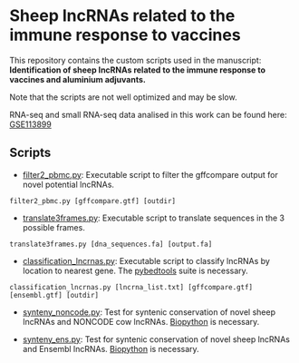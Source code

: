 # Sheep lncRNAs related to the immune response to vaccines
This repository contains the custom scripts used in the manuscript: **Identification of sheep lncRNAs related to the immune response to vaccines and aluminium adjuvants.**

Note that the scripts are not well optimized and may be slow.

RNA-seq and small RNA-seq data analised in this work can be found here: [GSE113899](https://www.ncbi.nlm.nih.gov/geo/query/acc.cgi?acc=GSE113899)

## Scripts
* [filter2_pbmc.py](/filter2_pbmc.py): Executable script to filter the gffcompare output for novel potential lncRNAs.

`filter2_pbmc.py [gffcompare.gtf] [outdir]`

* [translate3frames.py](/translate3frames.py): Executable script to translate sequences in the 3 possible frames.

`translate3frames.py [dna_sequences.fa] [output.fa]`

* [classification_lncrnas.py](/classification_lncrnas.py): Executable script to classify lncRNAs by location to nearest gene. The [pybedtools](https://github.com/daler/pybedtools) suite is necessary.

`classification_lncrnas.py [lncrna_list.txt] [gffcompare.gtf] [ensembl.gtf] [outdir]`

* [synteny_noncode.py](/synteny_noncode.py): Test for syntenic conservation of novel sheep lncRNAs and NONCODE cow lncRNAs. [Biopython](https://github.com/biopython/biopython) is necessary.

* [synteny_ens.py](/synteny_ens.py): Test for syntenic conservation of novel sheep lncRNAs and Ensembl lncRNAs. [Biopython](https://github.com/biopython/biopython) is necessary.
